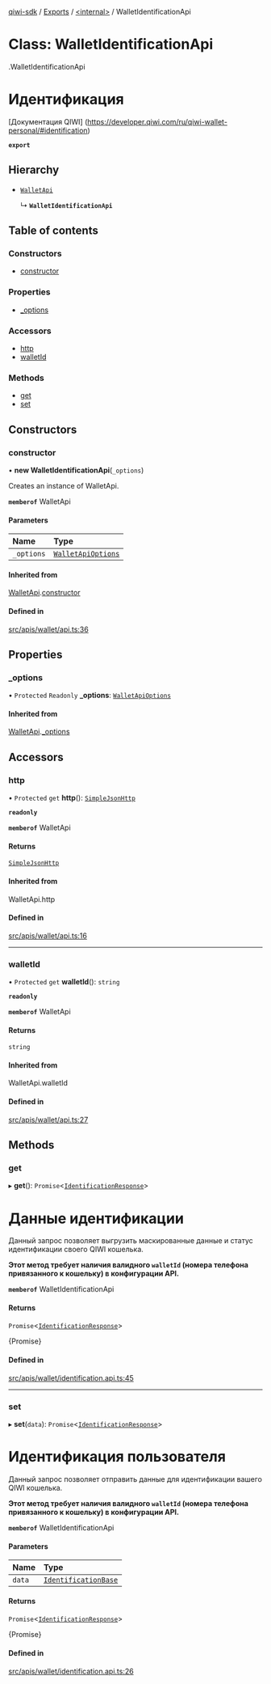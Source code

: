 [qiwi-sdk](../README.md) / [Exports](../modules.md) / [<internal\>](../modules/internal_.md) / WalletIdentificationApi

# Class: WalletIdentificationApi

[<internal>](../modules/internal_.md).WalletIdentificationApi

# Идентификация
[Документация QIWI] (https://developer.qiwi.com/ru/qiwi-wallet-personal/#identification)

**`export`**

## Hierarchy

- [`WalletApi`](internal_.WalletApi.md)

  ↳ **`WalletIdentificationApi`**

## Table of contents

### Constructors

- [constructor](internal_.WalletIdentificationApi.md#constructor)

### Properties

- [\_options](internal_.WalletIdentificationApi.md#_options)

### Accessors

- [http](internal_.WalletIdentificationApi.md#http)
- [walletId](internal_.WalletIdentificationApi.md#walletid)

### Methods

- [get](internal_.WalletIdentificationApi.md#get)
- [set](internal_.WalletIdentificationApi.md#set)

## Constructors

### constructor

• **new WalletIdentificationApi**(`_options`)

Creates an instance of WalletApi.

**`memberof`** WalletApi

#### Parameters

| Name | Type |
| :------ | :------ |
| `_options` | [`WalletApiOptions`](../interfaces/QIWI.WalletApiOptions.md) |

#### Inherited from

[WalletApi](internal_.WalletApi.md).[constructor](internal_.WalletApi.md#constructor)

#### Defined in

[src/apis/wallet/api.ts:36](https://github.com/AlexXanderGrib/node-qiwi-sdk/blob/0b4e701/src/apis/wallet/api.ts#L36)

## Properties

### \_options

• `Protected` `Readonly` **\_options**: [`WalletApiOptions`](../interfaces/QIWI.WalletApiOptions.md)

#### Inherited from

[WalletApi](internal_.WalletApi.md).[_options](internal_.WalletApi.md#_options)

## Accessors

### http

• `Protected` `get` **http**(): [`SimpleJsonHttp`](internal_.SimpleJsonHttp.md)

**`readonly`**

**`memberof`** WalletApi

#### Returns

[`SimpleJsonHttp`](internal_.SimpleJsonHttp.md)

#### Inherited from

WalletApi.http

#### Defined in

[src/apis/wallet/api.ts:16](https://github.com/AlexXanderGrib/node-qiwi-sdk/blob/0b4e701/src/apis/wallet/api.ts#L16)

___

### walletId

• `Protected` `get` **walletId**(): `string`

**`readonly`**

**`memberof`** WalletApi

#### Returns

`string`

#### Inherited from

WalletApi.walletId

#### Defined in

[src/apis/wallet/api.ts:27](https://github.com/AlexXanderGrib/node-qiwi-sdk/blob/0b4e701/src/apis/wallet/api.ts#L27)

## Methods

### get

▸ **get**(): `Promise`<[`IdentificationResponse`](../modules/QIWI.md#identificationresponse)\>

# Данные идентификации

Данный запрос позволяет выгрузить маскированные данные и
статус идентификации своего QIWI кошелька.

**Этот метод требует наличия валидного `walletId` (номера телефона привязанного к кошельку) в конфигурации API.**

**`memberof`** WalletIdentificationApi

#### Returns

`Promise`<[`IdentificationResponse`](../modules/QIWI.md#identificationresponse)\>

{Promise<IdentificationResponse>}

#### Defined in

[src/apis/wallet/identification.api.ts:45](https://github.com/AlexXanderGrib/node-qiwi-sdk/blob/0b4e701/src/apis/wallet/identification.api.ts#L45)

___

### set

▸ **set**(`data`): `Promise`<[`IdentificationResponse`](../modules/QIWI.md#identificationresponse)\>

# Идентификация пользователя

Данный запрос позволяет отправить данные для идентификации
вашего QIWI кошелька.

**Этот метод требует наличия валидного `walletId` (номера телефона привязанного к кошельку) в конфигурации API.**

**`memberof`** WalletIdentificationApi

#### Parameters

| Name | Type |
| :------ | :------ |
| `data` | [`IdentificationBase`](../modules/QIWI.md#identificationbase) |

#### Returns

`Promise`<[`IdentificationResponse`](../modules/QIWI.md#identificationresponse)\>

{Promise<IdentificationResponse>}

#### Defined in

[src/apis/wallet/identification.api.ts:26](https://github.com/AlexXanderGrib/node-qiwi-sdk/blob/0b4e701/src/apis/wallet/identification.api.ts#L26)
